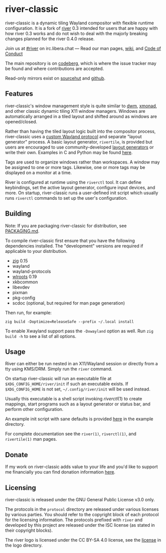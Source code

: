 # river-classic

river-classic is a dynamic tiling Wayland compositor with flexible runtime
configuration. It is a fork of [river](https://codeberg.org/river/river) 0.3
intended for users that are happy with how river 0.3 works and do not wish to
deal with the majorly breaking changes planned for the river 0.4.0 release.

Join us at [#river](https://web.libera.chat/?channels=#river) on irc.libera.chat —
Read our man pages, [wiki](https://codeberg.org/river/wiki), and
[Code of Conduct](CODE_OF_CONDUCT.md)

The main repository is on [codeberg](https://codeberg.org/river/river-classic),
which is where the issue tracker may be found and where contributions are accepted.

Read-only mirrors exist on [sourcehut](https://git.sr.ht/~ifreund/river-classic)
and [github](https://github.com/riverwm/river-classic).

## Features

river-classic's window management style is quite similar to
[dwm](http://dwm.suckless.org), [xmonad](https://xmonad.org), and other classic
dynamic tiling X11 window managers. Windows are automatically arranged in a tiled
layout and shifted around as windows are opened/closed.

Rather than having the tiled layout logic built into the compositor process,
river-classic uses a [custom Wayland
protocol](https://codeberg.org/river/river-classic/src/branch/master/protocol/river-layout-v3.xml)
and separate "layout generator" process. A basic layout generator, `rivertile`,
is provided but users are encouraged to use community-developed [layout
generators](https://codeberg.org/river/wiki/src/branch/master/pages/Community-Layouts.md)
or write their own. Examples in C and Python may be found
[here](https://codeberg.org/river/river-classic/src/branch/master/contrib).

Tags are used to organize windows rather than workspaces. A window may be
assigned to one or more tags. Likewise, one or more tags may be displayed on a
monitor at a time.

River is configured at runtime using the `riverctl` tool. It can define
keybindings, set the active layout generator, configure input devices, and more.
On startup, river-classic runs a user-defined init script which usually runs
`riverctl` commands to set up the user's configuration.

## Building

Note: If you are packaging river-classic for distribution, see [PACKAGING.md](PACKAGING.md).

To compile river-classic first ensure that you have the following dependencies
installed. The "development" versions are required if applicable to your
distribution.

- [zig](https://ziglang.org/download/) 0.15
- wayland
- wayland-protocols
- [wlroots](https://gitlab.freedesktop.org/wlroots/wlroots) 0.19
- xkbcommon
- libevdev
- pixman
- pkg-config
- scdoc (optional, but required for man page generation)

Then run, for example:
```
zig build -Doptimize=ReleaseSafe --prefix ~/.local install
```
To enable Xwayland support pass the `-Dxwayland` option as well.
Run `zig build -h` to see a list of all options.

## Usage

River can either be run nested in an X11/Wayland session or directly
from a tty using KMS/DRM. Simply run the `river` command.

On startup river-classic will run an executable file at `$XDG_CONFIG_HOME/river/init`
if such an executable exists. If `$XDG_CONFIG_HOME` is not set,
`~/.config/river/init` will be used instead.

Usually this executable is a shell script invoking *riverctl*(1) to create
mappings, start programs such as a layout generator or status bar, and
perform other configuration.

An example init script with sane defaults is provided [here](example/init)
in the example directory.

For complete documentation see the `river(1)`, `riverctl(1)`, and
`rivertile(1)` man pages.

## Donate

If my work on river-classic adds value to your life and you'd like to support me
financially you can find donation information [here](https://isaacfreund.com/donate/).

## Licensing

river-classic is released under the GNU General Public License v3.0 only.

The protocols in the `protocol` directory are released under various licenses by
various parties. You should refer to the copyright block of each protocol for
the licensing information. The protocols prefixed with `river` and developed by
this project are released under the ISC license (as stated in their copyright
blocks).

The river logo is licensed under the CC BY-SA 4.0 license, see the
[license](logo/LICENSE) in the logo directory.
